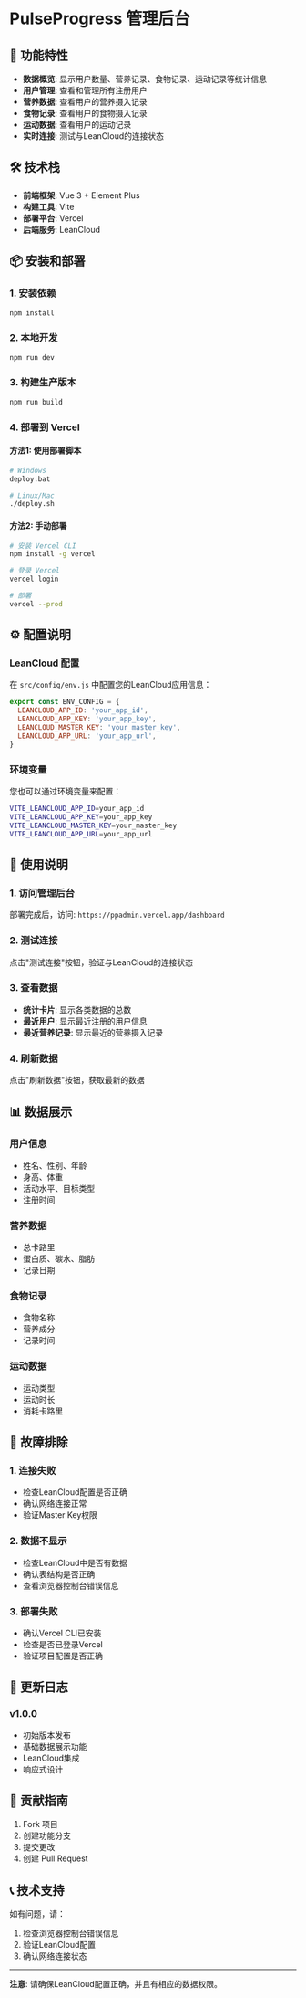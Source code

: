# PulseProgress 管理后台

## 🚀 功能特性

- **数据概览**: 显示用户数量、营养记录、食物记录、运动记录等统计信息
- **用户管理**: 查看和管理所有注册用户
- **营养数据**: 查看用户的营养摄入记录
- **食物记录**: 查看用户的食物摄入记录
- **运动数据**: 查看用户的运动记录
- **实时连接**: 测试与LeanCloud的连接状态

## 🛠️ 技术栈

- **前端框架**: Vue 3 + Element Plus
- **构建工具**: Vite
- **部署平台**: Vercel
- **后端服务**: LeanCloud

## 📦 安装和部署

### 1. 安装依赖
```bash
npm install
```

### 2. 本地开发
```bash
npm run dev
```

### 3. 构建生产版本
```bash
npm run build
```

### 4. 部署到 Vercel

#### 方法1: 使用部署脚本
```bash
# Windows
deploy.bat

# Linux/Mac
./deploy.sh
```

#### 方法2: 手动部署
```bash
# 安装 Vercel CLI
npm install -g vercel

# 登录 Vercel
vercel login

# 部署
vercel --prod
```

## ⚙️ 配置说明

### LeanCloud 配置
在 `src/config/env.js` 中配置您的LeanCloud应用信息：

```javascript
export const ENV_CONFIG = {
  LEANCLOUD_APP_ID: 'your_app_id',
  LEANCLOUD_APP_KEY: 'your_app_key',
  LEANCLOUD_MASTER_KEY: 'your_master_key',
  LEANCLOUD_APP_URL: 'your_app_url',
}
```

### 环境变量
您也可以通过环境变量来配置：

```bash
VITE_LEANCLOUD_APP_ID=your_app_id
VITE_LEANCLOUD_APP_KEY=your_app_key
VITE_LEANCLOUD_MASTER_KEY=your_master_key
VITE_LEANCLOUD_APP_URL=your_app_url
```

## 🔧 使用说明

### 1. 访问管理后台
部署完成后，访问: `https://ppadmin.vercel.app/dashboard`

### 2. 测试连接
点击"测试连接"按钮，验证与LeanCloud的连接状态

### 3. 查看数据
- **统计卡片**: 显示各类数据的总数
- **最近用户**: 显示最近注册的用户信息
- **最近营养记录**: 显示最近的营养摄入记录

### 4. 刷新数据
点击"刷新数据"按钮，获取最新的数据

## 📊 数据展示

### 用户信息
- 姓名、性别、年龄
- 身高、体重
- 活动水平、目标类型
- 注册时间

### 营养数据
- 总卡路里
- 蛋白质、碳水、脂肪
- 记录日期

### 食物记录
- 食物名称
- 营养成分
- 记录时间

### 运动数据
- 运动类型
- 运动时长
- 消耗卡路里

## 🐛 故障排除

### 1. 连接失败
- 检查LeanCloud配置是否正确
- 确认网络连接正常
- 验证Master Key权限

### 2. 数据不显示
- 检查LeanCloud中是否有数据
- 确认表结构是否正确
- 查看浏览器控制台错误信息

### 3. 部署失败
- 确认Vercel CLI已安装
- 检查是否已登录Vercel
- 验证项目配置是否正确

## 📝 更新日志

### v1.0.0
- 初始版本发布
- 基础数据展示功能
- LeanCloud集成
- 响应式设计

## 🤝 贡献指南

1. Fork 项目
2. 创建功能分支
3. 提交更改
4. 创建 Pull Request

## 📞 技术支持

如有问题，请：
1. 检查浏览器控制台错误信息
2. 验证LeanCloud配置
3. 确认网络连接状态

---

**注意**: 请确保LeanCloud配置正确，并且有相应的数据权限。
